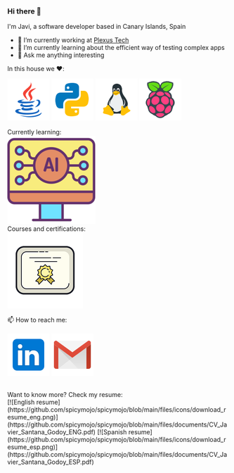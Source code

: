 ### Hi there 👋

I'm Javi, a software developer based in Canary Islands, Spain

- 🔭 I’m currently working at [Plexus Tech ](https://www.linkedin.com/company/plexus-tech)
- 🌱 I’m currently learning about the efficient way of testing complex apps
- 💬 Ask me anything interesting

In this house we :heart::<br>

![Java Badge](
https://github.com/spicymojo/spicymojo/blob/main/files/icons/java.png)
![Python Badge](
https://github.com/spicymojo/spicymojo/blob/main/files/icons/python.png)
![Linux Badge](
https://github.com/spicymojo/spicymojo/blob/main/files/icons/linux.png)
![Raspberry Badge](
https://github.com/spicymojo/spicymojo/blob/main/files/icons/raspberry-pi.png)

Currently learning:<br>
![AI Badge](
https://github.com/spicymojo/spicymojo/blob/main/files/icons/ai.png)
<br>
Courses and certifications:<br>
[![Certification Badge](https://github.com/spicymojo/spicymojo/blob/main/files/icons/certificate.png)](https://github.com/spicymojo/course_certificates)
<br>

📫 How to reach me:<br><br>
[![Linkedin Badge](https://github.com/spicymojo/spicymojo/blob/main/files/icons/linkedin.png)](https://linkedin.com/in/javiersantanagodoy)
[![Gmail Badge](https://github.com/spicymojo/spicymojo/blob/main/files/icons/gmail.png)](mailto:javiersantanagodoy@gmail.com)

<br>
Want to know more? Check my resume:<br>
[![English resume](https://github.com/spicymojo/spicymojo/blob/main/files/icons/download_resume_eng.png)](https://github.com/spicymojo/spicymojo/blob/main/files/documents/CV_Javier_Santana_Godoy_ENG.pdf)
[![Spanish resume](https://github.com/spicymojo/spicymojo/blob/main/files/icons/download_resume_esp.png)](https://github.com/spicymojo/spicymojo/blob/main/files/documents/CV_Javier_Santana_Godoy_ESP.pdf)
